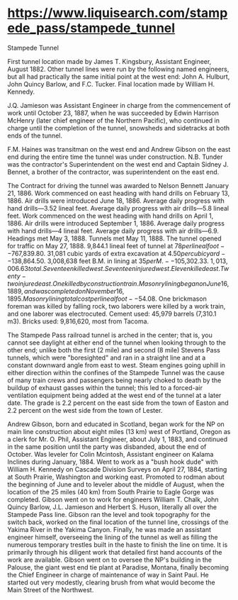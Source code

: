 # https://www.liquisearch.com/stampede_pass/stampede_tunnel

Stampede Tunnel

First tunnel location made by James T. Kingsbury, Assistant Engineer, August 1882. Other tunnel lines were run by the following named engineers, but all had practically the same initial point at the west end: John A. Hulburt, John Quincy Barlow, and F.C. Tucker. Final location made by William H. Kennedy.

J.Q. Jamieson was Assistant Engineer in charge from the commencement of work until October 23, 1887, when he was succeeded by Edwin Harrison McHenry (later chief engineer of the Northern Pacific), who continued in charge until the completion of the tunnel, snowsheds and sidetracks at both ends of the tunnel.

F.M. Haines was transitman on the west end and Andrew Gibson on the east end during the entire time the tunnel was under construction. N.B. Tunder was the contractor's Superintendent on the west end and Captain Sidney J. Bennet, a brother of the contractor, was superintendent on the east end.

The Contract for driving the tunnel was awarded to Nelson Bennett January 21, 1886. Work commenced on east heading with hand drills on February 13, 1886. Air drills were introduced June 18, 1886. Average daily progress with hand drills—3.52 lineal feet. Average daily progress with air drills—5.8 lineal feet. Work commenced on the west heading with hand drills on April 1, 1886. Air drills were introduced September 1, 1886. Average daily progress with hand drills—4 lineal feet. Average daily progress with air drills—6.9. Headings met May 3, 1888. Tunnels met May 11, 1888. The tunnel opened for traffic on May 27, 1888. 9,844.1 lineal feet of tunnel at $78 per lineal foot--$767,839.80. 31,081 cubic yards of extra excavation at $4.50 per cubic yard--$138,864.50. 3,008,638 feet B.M. in lining at $35 per M.--$105,302.33. $1,013,006.63 total. Seventeen killed west. Seventeen injured west. Eleven killed east. Twenty-two injured east. One killed by construction train. Masonry lining began on June 16, 1889, and was completed on November 16, 1895. Masonry lining total cost per lineal foot--$54.08. One brickmason foreman was killed by falling rock, two laborers were killed by a work train, and one laborer was electrocuted. Cement used: 45,979 barrels (7,310.1 m3). Bricks used: 9,816,620, most from Tacoma.

The Stampede Pass railroad tunnel is arched in the center; that is, you cannot see daylight at either end of the tunnel when looking through to the other end; unlike both the first (2 mile) and second (8 mile) Stevens Pass tunnels, which were "boresighted" and ran in a straight line and at a constant downward angle from east to west. Steam engines going uphill in either direction within the confines of the Stampede Tunnel was the cause of many train crews and passengers being nearly choked to death by the buildup of exhaust gasses within the tunnel; this led to a forced-air ventilation equipment being added at the west end of the tunnel at a later date. The grade is 2.2 percent on the east side from the town of Easton and 2.2 percent on the west side from the town of Lester.

Andrew Gibson, born and educated in Scotland, began work for the NP on main line construction about eight miles (13 km) west of Portland, Oregon as a clerk for Mr. O. Phil, Assistant Engineer, about July 1, 1883, and continued in the same position until the party was disbanded, about the end of October. Was leveler for Colin Mcintosh, Assistant engineer on Kalama Inclines during January, 1884. Went to work as a "bush hook dude" with William H. Kennedy on Cascade Division Surveys on April 27, 1884, starting at South Prairie, Washington and working east. Promoted to rodman about the beginning of June and to leveler about the middle of August, when the location of the 25 miles (40 km) from South Prairie to Eagle Gorge was completed. Gibson went on to work for engineers William T. Chalk, John Quincy Barlow, J.L. Jamieson and Herbert S. Huson, literally all over the Stampede Pass line. Gibson ran the level and took topography for the switch back, worked on the final location of the tunnel line, crossings of the Yakima River in the Yakima Canyon. Finally, he was made an assistant engineer himself, overseeing the lining of the tunnel as well as filling the numerous temporary trestles built in the haste to finish the line on time. It is primarily through his diligent work that detailed first hand accounts of the work are available. Gibson went on to oversee the NP's building in the Palouse, the giant west end tie plant at Paradise, Montana, finally becoming the Chief Engineer in charge of maintenance of way in Saint Paul. He started out very modestly, clearing brush from what would become the Main Street of the Northwest.
